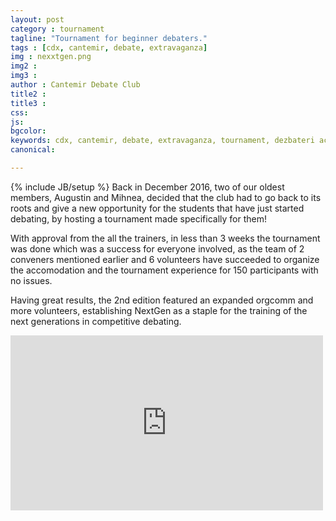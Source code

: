 ```yaml
---
layout: post
category : tournament
tagline: "Tournament for beginner debaters."
tags : [cdx, cantemir, debate, extravaganza]
img : nexxtgen.png
img2 : 
img3 : 
author : Cantemir Debate Club
title2 : 
title3 : 
css: 
js: 
bgcolor: 
keywords: cdx, cantemir, debate, extravaganza, tournament, dezbateri academice, ardor
canonical: 

---
```

{% include JB/setup %}
Back in December 2016, two of our oldest members, Augustin and Mihnea, decided that the club had to go back to its roots and give a new opportunity for the students that have just started debating, by hosting a tournament made specifically for them!

With approval from the all the trainers, in less than 3 weeks the tournament was done which was a success for everyone involved, as the team of 2 conveners mentioned earlier and 6 volunteers have succeeded to organize the accomodation and the tournament experience for 150 participants with no issues. 

Having great results, the 2nd edition featured an expanded orgcomm and more volunteers, establishing NextGen as a staple for the training of the next generations in competitive debating.

<iframe src="https://www.facebook.com/plugins/video.php?href=https%3A%2F%2Fwww.facebook.com%2FCantemirDebate%2Fvideos%2F2344914999076329%2F&width=500&show_text=false&height=280&appId" width="500" height="280" style="border:none;overflow:hidden" scrolling="no" frameborder="0" allowTransparency="true" allow="encrypted-media" allowFullScreen="true"></iframe>
